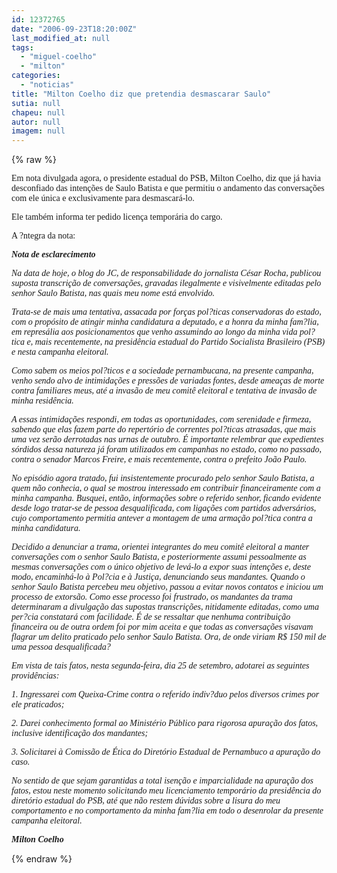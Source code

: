 ```yaml
---
id: 12372765
date: "2006-09-23T18:20:00Z"
last_modified_at: null
tags:
  - "miguel-coelho"
  - "milton"
categories:
  - "noticias"
title: "Milton Coelho diz que pretendia desmascarar Saulo"
sutia: null
chapeu: null
autor: null
imagem: null
---
```

{% raw %}
<p><P><FONT face=Verdana>Em nota divulgada agora, o presidente estadual do PSB, Milton Coelho, diz que já havia desconfiado das intenções de Saulo Batista e que permitiu o andamento das conversações com ele única e exclusivamente para desmascará-lo.</FONT></P></p>
<p><P><FONT face=Verdana>Ele também informa ter pedido licença temporária do cargo.</FONT></P></p>
<p><P><FONT face=Verdana>A ?ntegra da nota:</FONT></P></p>
<p><P><B><FONT face=Verdana><EM>Nota de esclarecimento</EM></FONT></P></B></p>
<p><P><FONT face=Verdana><EM>Na data de hoje, o blog do JC, de responsabilidade do jornalista César Rocha, publicou suposta transcrição de conversações, gravadas ilegalmente e visivelmente editadas pelo senhor Saulo Batista, nas quais meu nome está envolvido. </EM></FONT></P></p>
<p><P><FONT face=Verdana><EM>Trata-se de mais uma tentativa, assacada por forças pol?ticas conservadoras do estado, com o propósito de atingir minha candidatura a deputado, e a honra da minha fam?lia, em represália aos posicionamentos que venho assumindo ao longo da minha vida pol?tica e, mais recentemente, na presidência estadual do Partido Socialista Brasileiro (PSB) e nesta campanha eleitoral. </EM></FONT></P></p>
<p><P><FONT face=Verdana><EM>Como sabem os meios pol?ticos e a sociedade pernambucana, na presente campanha, venho sendo alvo de intimidações e pressões de variadas fontes, desde ameaças de morte contra familiares meus, até a invasão de meu comitê eleitoral e tentativa de invasão de minha residência. </EM></FONT></P></p>
<p><P><FONT face=Verdana><EM>A essas intimidações respondi, em todas as oportunidades, com serenidade e firmeza, sabendo que elas fazem parte do repertório de correntes pol?ticas atrasadas, que mais uma vez serão derrotadas nas urnas de outubro. É importante relembrar que expedientes sórdidos dessa natureza já foram utilizados em campanhas no estado, como no passado, contra o senador Marcos Freire, e mais recentemente, contra o prefeito João Paulo. </EM></FONT></P></p>
<p><P><FONT face=Verdana><EM>No episódio agora tratado, fui insistentemente procurado pelo senhor Saulo Batista, a quem não conhecia, o qual se mostrou interessado em contribuir financeiramente com a minha campanha. Busquei, então, informações sobre o referido senhor, ficando evidente desde logo tratar-se de pessoa desqualificada, com ligações com partidos adversários, cujo comportamento permitia antever a montagem de uma armação pol?tica contra a minha candidatura. </EM></FONT></P></p>
<p><P><FONT face=Verdana><EM>Decidido a denunciar a trama, orientei integrantes do meu comitê eleitoral a manter conversações com o senhor Saulo Batista, e posteriormente assumi pessoalmente as mesmas conversações com o único objetivo de levá-lo a expor suas intenções e, deste modo, encaminhá-lo à Pol?cia e à Justiça, denunciando seus mandantes. Quando o senhor Saulo Batista percebeu meu objetivo, passou a evitar novos contatos e iniciou um processo de extorsão. Como esse processo foi frustrado, os mandantes da trama determinaram a divulgação das supostas transcrições, nitidamente editadas, como uma per?cia constatará com facilidade. É de se ressaltar que nenhuma contribuição financeira ou de outra ordem foi por mim aceita e que todas as conversações visavam flagrar um delito praticado pelo senhor Saulo Batista. Ora, de onde viriam R$ 150 mil de uma pessoa desqualificada? </EM></FONT></P></p>
<p><P><FONT face=Verdana><EM>Em vista de tais fatos, nesta segunda-feira, dia 25 de setembro, adotarei as seguintes providências: </EM></FONT></P></p>
<p><P><FONT face=Verdana><EM>1. Ingressarei com Queixa-Crime contra o referido indiv?duo pelos diversos crimes por ele praticados; </EM></FONT></P></p>
<p><P><FONT face=Verdana><EM>2. Darei conhecimento formal ao Ministério Público para rigorosa apuração dos fatos, inclusive identificação dos mandantes; </EM></FONT></P></p>
<p><P><FONT face=Verdana><EM>3. Solicitarei à Comissão de Ética do Diretório Estadual de Pernambuco a apuração do caso. </EM></FONT></P></p>
<p><P><FONT face=Verdana><EM>No sentido de que sejam garantidas a total isenção e imparcialidade na apuração dos fatos, estou neste momento solicitando meu licenciamento temporário da presidência do diretório estadual do PSB, até que não restem dúvidas sobre a lisura do meu comportamento e no comportamento da minha fam?lia em todo o desenrolar da presente campanha eleitoral. </EM></FONT></P><B></p>
<p><P><FONT face=Verdana><EM>Milton Coelho</EM></FONT></B></P> </p>
{% endraw %}